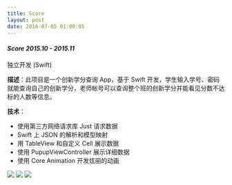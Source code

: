 ```yaml
---
title: Score
layout: post
date: 2016-07-05 01:00:05
---
```


#### *Score 2015.10 - 2015.11*

独立开发 (Swift)

**描述**：此项目是一个创新学分查询 App，基于 Swift 开发，学生输入学号、密码就能查询自己的创新学分，老师帐号可以查询整个班的创新学分并能看见分数不达标的人数等信息。

**技术**：

- 使用第三方网络请求库 Just 请求数据
- Swift 上 JSON 的解析和模型映射
- 用 TableView 和自定义 Cell 展示数据
- 使用 PupupViewController 展示详细数据
- 使用 Core Animation 开发炫丽的动画

<div class="content-poster">
<img src="http://7xlykq.com1.z0.glb.clouddn.com/image/2016-07-05_QQ20160705-0.png-mark" />
<img src="http://7xlykq.com1.z0.glb.clouddn.com/image/2016-07-05_QQ20160705-1.png-mark" />
<img src="http://7xlykq.com1.z0.glb.clouddn.com/image/2016-07-05_QQ20160705-2.png-mark" />
</div>